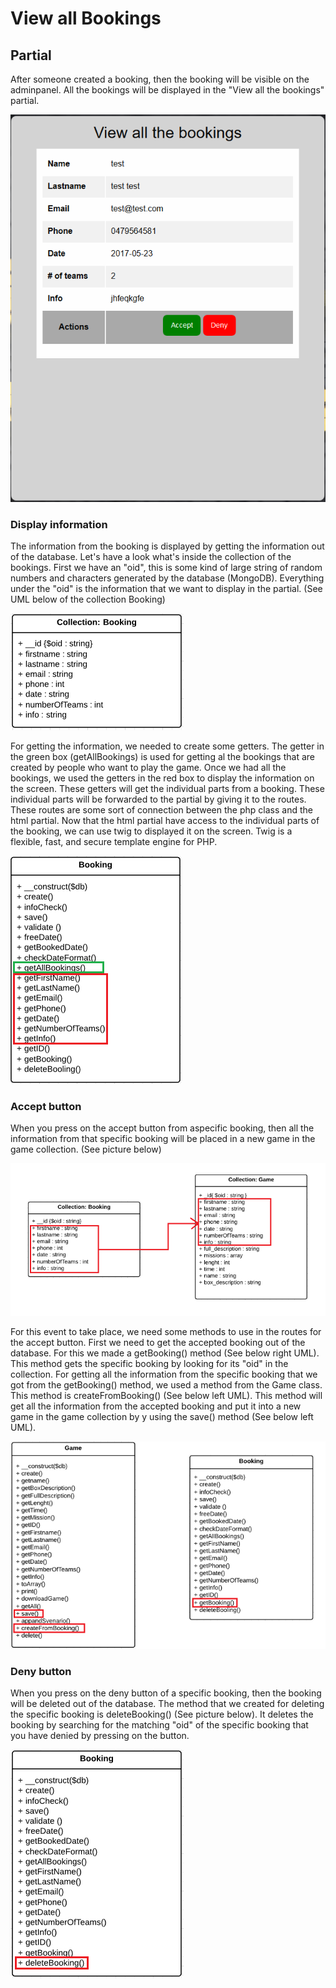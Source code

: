 # View all Bookings

## Partial

After someone created a booking, then the booking will be visible on the adminpanel. All the bookings will be displayed in the "View all the bookings" partial.

![](/assets/Allbookings.png)

### Display information

The information from the booking is displayed by getting the information out of the database. Let's have a look what's inside the collection of the bookings. First we have an "oid", this is some kind of large string of random numbers and characters generated by the database \(MongoDB\). Everything under the "oid" is the information that we want to display in the partial. \(See UML below of the collection Booking\)

![](/assets/bookingsuml.png)

For getting the information, we needed to create some getters. The getter in the green box \(getAllBookings\) is used for getting al the bookings that are created by people who want to play the game. Once we had all the bookings, we used the getters in the red box to display the information on the screen. These getters will get the individual parts from a booking. These individual parts will be forwarded to the partial by giving it to the routes. These routes are some sort of connection between the php class and the html partial. Now that the html partial have access to the individual parts of the booking, we can use twig to displayed it on the screen. Twig is a flexible, fast, and secure template engine for PHP.

![](/assets/Allbookingsuml.png)

### Accept button

When you press on the accept button from aspecific booking, then all the information from that specific booking will be placed in a new game in the game collection. \(See picture below\)

![](/assets/Acceptbutton.png)

For this event to take place, we need some methods to use in the routes for the accept button. First we need to get the accepted booking out of the database. For this we made a getBooking\(\) method \(See below right UML\). This method gets the specific booking by looking for its "oid" in the collection. For getting all the information from the specific booking that we got from the getBooking\(\) method, we used a method from the Game class. This method is createFromBooking\(\) \(See below left UML\). This method will get all the information from the accepted booking and put it into a new game in the game collection by y using the save\(\) method \(See below left UML\).

![](/assets/Acceptbutton2.png)

### Deny button

When you press on the deny button of a specific booking, then the booking will be deleted out of the database. The method that we created for deleting the specific booking is deleteBooking\(\) \(See picture below\). It deletes the booking by searching for the matching "oid" of the specific booking that you have denied by pressing on the button.

![](/assets/denybutton.png)



